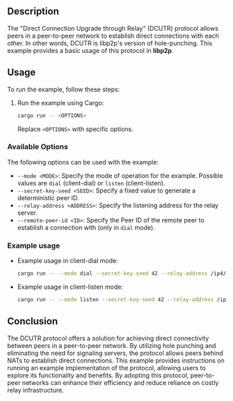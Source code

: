 ## Description

The "Direct Connection Upgrade through Relay" (DCUTR) protocol allows peers in a peer-to-peer network to establish direct connections with each other.
In other words, DCUTR is libp2p's version of hole-punching.
This example provides a basic usage of this protocol in **libp2p**.

## Usage

To run the example, follow these steps:

1. Run the example using Cargo:
   ```sh
   cargo run -- <OPTIONS>
   ```
   Replace `<OPTIONS>` with specific options.

### Available Options

The following options can be used with the example:

- `--mode <MODE>`: Specify the mode of operation for the example. Possible values are `dial` (client-dial) or `listen` (client-listen).
- `--secret-key-seed <SEED>`: Specify a fixed value to generate a deterministic peer ID.
- `--relay-address <ADDRESS>`: Specify the listening address for the relay server.
- `--remote-peer-id <ID>`: Specify the Peer ID of the remote peer to establish a connection with (only in `dial` mode).

### Example usage

- Example usage in client-dial mode:
	```sh
	cargo run -- --mode dial --secret-key-seed 42 --relay-address /ip4/127.0.0.1/tcp/12345 --remote-peer-id <REMOTE_PEER_ID>
	```

- Example usage in client-listen mode:
	```sh
	cargo run -- --mode listen --secret-key-seed 42 --relay-address /ip4/127.0.0.1/tcp/12345
	```

## Conclusion

The DCUTR protocol offers a solution for achieving direct connectivity between peers in a peer-to-peer network.
By utilizing hole punching and eliminating the need for signaling servers, the protocol allows peers behind NATs to establish direct connections.
This example provides instructions on running an example implementation of the protocol, allowing users to explore its functionality and benefits.
By adopting this protocol, peer-to-peer networks can enhance their efficiency and reduce reliance on costly relay infrastructure.
